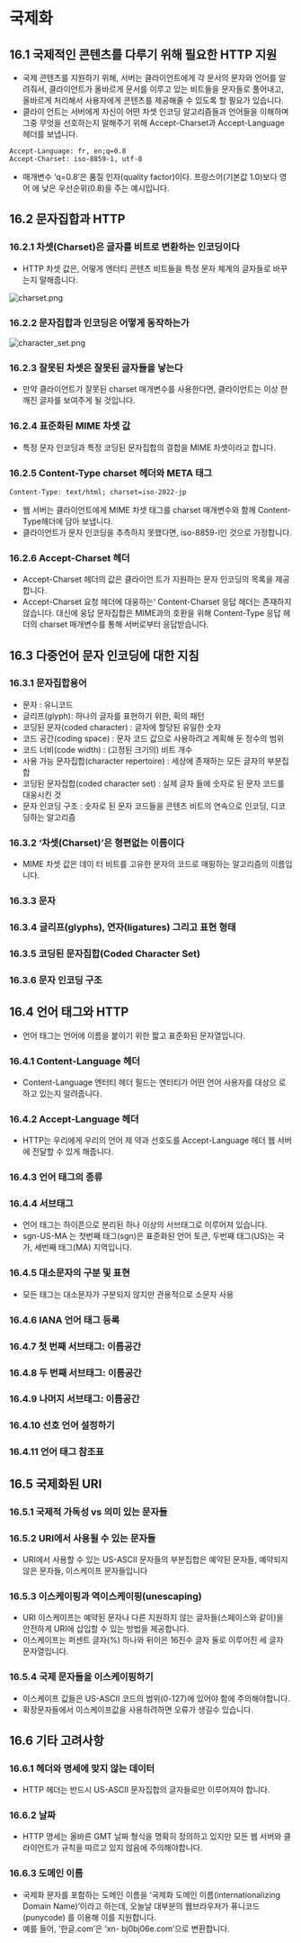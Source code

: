 # 국제화

## 16.1 국제적인 콘텐츠를 다루기 위해 필요한 HTTP 지원

- 국제 콘텐츠를 지원하기 위해, 서버는 클라이언트에게 각 문서의 문자와 언어를 알려줘서, 클라이언트가 올바르게 문서를 이루고 있는 비트들을 문자들로 풀어내고, 올바르게 처리해서 사용자에게 콘텐츠를 제공해줄 수 있도록 할 필요가 있습니다.
- 클라이 언트는 서버에게 자신이 어떤 차셋 인코딩 알고리즘들과 언어들을 이해하며 그중 무엇을 선호하는지 말해주기 위해 Accept-Charset과 Accept-Language 헤더를 보냅니다.

```
Accept-Language: fr, en;q=0.8
Accept-Charset: iso-8859-1, utf-8

```

- 매개변수 ‘q=0.8’은 품질 인자(quality factor)이다. 프랑스어(기본값 1.0)보다 영어 에 낮은 우선순위(0.8)을 주는 예시입니다.

## 16.2 문자집합과 HTTP

### 16.2.1 차셋(Charset)은 글자를 비트로 변환하는 인코딩이다

- HTTP 차셋 값은, 어떻게 엔터티 콘텐츠 비트들을 특정 문자 체계의 글자들로 바꾸는지 말해줍니다.

![charset.png](./image/charset.png)

### 16.2.2 문자집합과 인코딩은 어떻게 동작하는가

![character_set.png](./image/character_set.png)

### 16.2.3 잘못된 차셋은 잘못된 글자들을 낳는다

- 만약 클라이언트가 잘못된 charset 매개변수를 사용한다면, 클라이언트는 이상 한 깨진 글자를 보여주게 될 것입니다.

### 16.2.4 표준화된 MIME 차셋 값

- 특정 문자 인코딩과 특정 코딩된 문자집합의 결합을 MIME 차셋이라고 합니다.

### 16.2.5 Content-Type charset 헤더와 META 태그

```
Content-Type: text/html; charset=iso-2022-jp

```

- 웹 서버는 클라이언트에게 MIME 차셋 태그를 charset 매개변수와 함께 Content-Type헤더에 담아 보냅니다.
- 클라이언트가 문자 인코딩을 추측하지 못했다면, iso-8859-l인 것으로 가정합니다.

### 16.2.6 Accept-Charset 헤더

- Accept-Charset 헤더의 값은 클라이언 트가 지원하는 문자 인코딩의 목록을 제공합니다.
- Accept-Charset 요청 헤더에 대웅하는‘ Content-Charset 응답 헤더는 존재하지 않습니다. 대신에 웅답 문자집합은 MIME과의 호환을 위해 Content-Type 응답 헤더의 charset 매개변수를 통해 서버로부터 응답받습니다.

## 16.3 다중언어 문자 인코딩에 대한 지침

### 16.3.1 문자집합용어

- 문자 : 유니코드
- 글리프(glyph): 하나의 글자를 표현하기 위한, 획의 패턴
- 코딩된 문자(coded character) : 글자에 할당된 유일한 숫자
- 코드 공간(coding space) : 문자 코드 값으로 사용하려고 계획해 둔 정수의 범위
- 코드 너비(code width) : (고정된 크기의) 비트 개수
- 사용 가능 문자집합(character repertoire) : 세상에 존재하는 모든 글자의 부분집합
- 코딩된 문자집합(coded character set) : 실제 글자 들에 숫자로 된 문자 코드를 대웅시킨 것
- 문자 인코딩 구조 : 숫자로 된 문자 코드들을 콘텐츠 비트의 연속으로 인코딩, 디코딩하는 알고리즘

### 16.3.2 ‘차셋(Charset)’은 형편없는 이름이다

- MIME 차셋 값은 데이 터 비트를 고유한 문자의 코드로 매핑하는 알고리즘의 이름입니다.

### 16.3.3 문자

### 16.3.4 글리프(glyphs), 연자(ligatures) 그리고 표현 형태

### 16.3.5 코딩된 문자집합(Coded Character Set)

### 16.3.6 문자 인코딩 구조

## 16.4 언어 태그와 HTTP

- 언어 태그는 언어에 이름을 붙이기 위한 짧고 표준화된 문자열입니다.

### 16.4.1 Content-Language 헤더

- Content-Language 엔터티 헤더 필드는 엔터티가 어떤 언어 사용자를 대상으 로 하고 있는지 알려줍니다.

### 16.4.2 Accept-Language 헤더

- HTTP는 우리에게 우리의 언어 제 약과 선호도를 Accept-Language 헤더 웹 서버에 전달할 수 있게 해줍니다.

### 16.4.3 언어 태그의 종류

### 16.4.4 서브태그

- 언어 태그는 하이픈으로 분리된 하나 이상의 서브태그로 이루어져 있습니다.
- sgn-US-MA 는 첫번째 태그(sgn)은 표준화된 언어 토큰, 두번째 태그(US)는 국가, 세번째 태그(MA) 지역입니다.

### 16.4.5 대소문자의 구분 및 표현

- 모든 태그는 대소문자가 구분되지 않지만 관용적으로 소문자 사용

### 16.4.6 IANA 언어 태그 등록

### 16.4.7 첫 번째 서브태그: 이름공간

### 16.4.8 두 번째 서브태그: 이름공간

### 16.4.9 나머지 서브태그: 이름공간

### 16.4.10 선호 언어 설정하기

### 16.4.11 언어 태그 참조표

## 16.5 국제화된 URI

### 16.5.1 국제적 가독성 vs 의미 있는 문자들

### 16.5.2 URI에서 사용될 수 있는 문자들

- URI에서 사용할 수 있는 US-ASCII 문자들의 부분집합은 예약된 문자들, 예약되지 않은 문자들, 이스케이프 문자들입니다

### 16.5.3 이스케이핑과 역이스케이핑(unescaping)

- URI 이스케이프는 예약된 문자나 다른 지원하지 않는 글자들(스페이스와 같이)을 안전하게 URI에 삽입할 수 있는 방법을 제공합니다.
- 이스케이프는 퍼센트 글자(%) 하나와 뒤이은 16진수 글자 둘로 이루어진 세 글자 문자열입니다.

### 16.5.4 국제 문자들을 이스케이핑하기

- 이스케이프 값들은 US-ASCII 코드의 범위(0-127)에 있어야 함에 주의해야합니다.
- 확장문자들에서 이스케이프값을 사용하려하면 오류가 생길수 있습니다.

## 16.6 기타 고려사항

### 16.6.1 헤더와 명세에 맞지 않는 데이터

- HTTP 헤더는 반드시 US-ASCII 문자집합의 글자들로만 이루어져야 합니다.

### 16.6.2 날짜

- HTTP 명세는 올바른 GMT 날짜 형식을 명확히 정의하고 있지만 모든 웹 서버와 클 라이언트가 규칙을 따르고 있지 않음에 주의해야합니다.

### 16.6.3 도메인 이름

- 국제화 문자를 포함하는 도메인 이름을 ‘국제화 도메인 이름(internationalizing Domain Name)’이라고 하는데, 오늘날 대부분의 웹브라우저가 퓨니코드(punycode) 를 이용해 이를 지원합니다.
- 예를 들어, ‘한글.com’은 ‘xn- bj0bj06e.com’으로 변환합니다.
